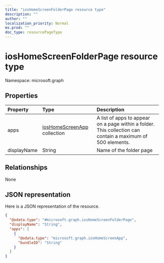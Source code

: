 ```yaml
---
title: "iosHomeScreenFolderPage resource type"
description: ""
author: ""
localization_priority: Normal
ms.prod: ""
doc_type: resourcePageType
---
```


# iosHomeScreenFolderPage resource type


Namespace: microsoft.graph



## Properties
|Property|Type|Description|
|:---|:---|:---|
|apps|[iosHomeScreenApp](../resources/ioshomescreenapp.md) collection|A list of apps to appear on a page within a folder. This collection can contain a maximum of 500 elements.|
|displayName|String|Name of the folder page|

## Relationships
None

## JSON representation
Here is a JSON representation of the resource.
<!-- {
  "blockType": "resource",
  "@odata.type": "microsoft.graph.iosHomeScreenFolderPage"
}
-->
``` json
{
  "@odata.type": "#microsoft.graph.iosHomeScreenFolderPage",
  "displayName": "String",
  "apps": [
    {
      "@odata.type": "microsoft.graph.iosHomeScreenApp",
      "bundleID": "String"
    }
  ]
}
```

